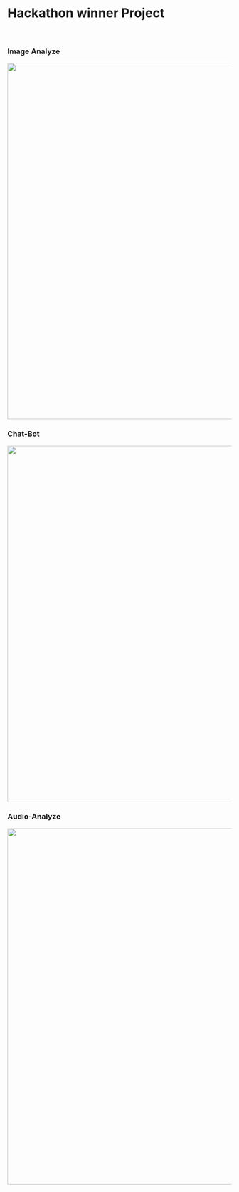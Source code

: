 <h1> Hackathon winner Project </h1>
<br/>
<h3>Image Analyze</h3>
<img src="https://github.com/menderptl14/multi4/blob/master/assests/photo_2024-10-04_14-05-07.jpg" width="800" />
<br/>
<h3>Chat-Bot</h3>
<img src="https://github.com/menderptl14/multi4/blob/master/assests/photo_2024-10-04_14-17-50.jpg" width="800" />
<br/>
<h3>Audio-Analyze</h3>
<img src="https://github.com/menderptl14/multi4/blob/master/assests/photo_2024-09-27_17-34-41.jpg" width="800" />


